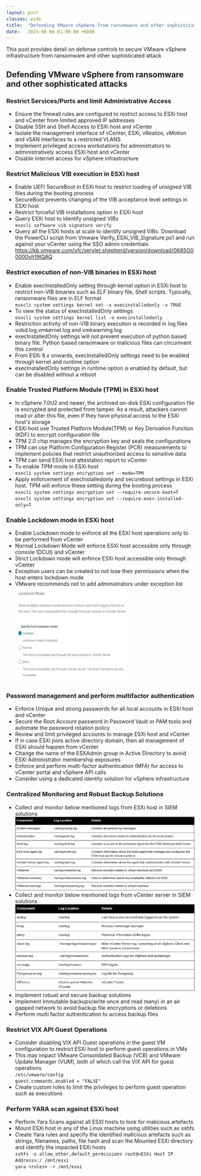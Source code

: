 ```yaml
---
layout: post
classes: wide
title:  "Defending VMware vSphere from ransomware and other sophisticated attacks"
date:   2023-08-08 01:00:00 +0800
--- 
```

This post provides detail on defense controls to secure VMware vSphere infrastructure from ransomware and other sophisticated attack

 
## Defending VMware vSphere from ransomware and other sophisticated attacks

### Restrict Services/Ports and limit Administrative Access

- Ensure the firewall rules are configured to restrict access to ESXi host and vCenter from limited approved IP addresses    
- Disable SSH and Shell Access to ESXi host and vCenter    
- Isolate the management interface of vCenter, ESXi, vRealize, vMotion and vSAN interfaces to a restricted VLANS    
- Implement privileged access workstations for administrators to administratively access ESXi host and vCenter    
- Disable Internet access for vSphere infrastructure    

### Restrict Malicious VIB execution in ESXi host

- Enable UEFI SecureBoot in ESXi host to restrict loading of unsigned VIB files during the booting process  
- SecureBoot prevents changing of the VIB acceptance level settings in ESXI host  
- Restrict forceful VIB installations option in ESXi host  
- Query ESXi host to identify unsigned VIBs  
 `esxcli software vib signature verify`  
- Query all the ESXi hosts at scale to identify unsigned VIBs. Download the PowerCLI script from Vmware Verify_ESXi_VIB_Signature.ps1 and run against your vCenter using the SSO admin credentials  
  https://kb.vmware.com/sfc/servlet.shepherd/version/download/0685G00000vh19IQAQ  

### Restrict execution of non-VIB binaries in ESXi host

- Enable execInstalledOnly setting through kernel option in ESXi host to restrict non-VIB binaries such as ELF binary file, Shell scripts. Typically, ransomware files are in ELF format  
  `esxcli system settings kernel set -s execinstalledonly -v TRUE`  
- To view the status of execInstalledOnly settings  
  `esxcli system settings kernel list -o execinstalledonly`  
- Restriction activity of non-VIB binary execution is recorded in log files vobd.log,vmkernel.log and vmkwarning.log  
- execInstalledOnly settings will not prevent execution of python based binary file. Python based ransomware or malicious files can circumvent this control  
- From ESXi 8.x onwards, execInstalledOnly settings need to be enabled through kernel and runtime option  
- execInstalledOnly settings in runtime option is enabled by default, but can be disabled without a reboot    

### Enable Trusted Platform Module (TPM) in ESXi host

- In vSphere 7.0U2 and newer, the archived on-disk ESXi configuration file is encrypted and protected from tamper. As a result, attackers cannot read or alter this file, even if they have physical access to the ESXi host's storage  
- ESXi host use Trusted Platform Module(TPM) or Key Derivation Function (KDF) to encrypt configuration file  
- TPM 2.0 chip manages the encryption key and seals the configurations  
- TPM can use Platform Configuration Register (PCR) measurements to implement policies that restrict unauthorized access to sensitive data  
- TPM can send ESXi host attestation report to vCenter  
- To enable TPM mode in ESXi host  
  `esxcli system settings encryption set --mode=TPM`  
- Apply enforcement of execInstalledonly and secureboot settings in ESXi host. TPM will enforce these setting during the booting process  
  `esxcli system settings encryption set --require-secure-boot=T`  
  `esxcli system settings encryption set --require-exec-installed-only=T`  

### Enable Lockdown mode in ESXi host

- Enable Lockdown mode to enforce all the ESXI host operations only to be performed from vCenter  
- Normal Lockdown Mode will enforce ESXi host accessible only through console (DCUI) and vCenter  
- Strict Lockdown mode will enforce ESXi host accessible only through vCenter  
- Exception users can be created to not lose their permissions when the host enters lockdown mode   
- VMware recommends not to add administrators under exception list  
![Lockdown_Mode](/image/esxi/lockdownmode.JPG)

### Password management and perform multifactor authentication

- Enforce Unique and strong passwords for all local accounts in ESXi host and vCenter  
- Secure the Root Account password in Password Vault or PAM tools and automate the password rotation policy  
- Review and limit privileged accounts to manage ESXi host and vCenter  
- If in case ESXi joins active directory domain, then all management of ESXi should happen from vCenter  
- Change the name of the ESXAdmin group in Active Directory to avoid ESXi Administrator membership exposures  
- Enforce and perform multi-factor authentication (MFA) for access to vCenter portal and vSphere API calls  
- Consider using a dedicated identity solution for vSphere infrastructure  

### Centralized Monitoring and Robust Backup Solutions

- Collect and monitor below mentioned logs from ESXi host in SIEM solutions  
![ESXi_logs](/image/esxi/esxilogs.JPG)  
- Collect and monitor below mentioned logs from vCenter server in SIEM solutions  
![vCenter_logs](/image/esxi/vcenterlogs.JPG)  
- Implement robust and secure backup solutions  
- Implement Immutable backups(write once and read many) in an air gapped network to avoid backup file encryptions or deletions  
- Perform multi factor authentication to access backup files  

### Restrict VIX API Guest Operations

- Consider disabling VIX API Guest operations in the guest VM configuration to restrict ESXi host to perform guest operations in VMs  
- This may impact VMware Consolidated Backup (VCB) and VMware Update Manager (VUM), both of which call the VIX API for guest operations  
  `/etc/vmware/config`  
  `guest.commands.enabled = "FALSE"`  
- Create custom roles to limit the privileges to perform guest operation such as executions  

### Perform YARA scan against ESXi host
- Perform Yara Scans against all ESXI hosts to look for malicious artefacts 
- Mount ESXi host in any of the Linux machine using utilities such as sshfs  
- Create Yara rules and specify the identified malicious artefacts such as strings, filenames, paths, file hash and scan the Mounted ESXi directory and identify the impacted ESXi hosts  
  `sshfs -o allow_other,default_permissions root@<ESXi Host IP Address>:/ /mnt/esxi`  
  `yara <rules> -r /mnt/esxi`  
